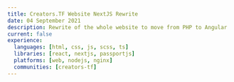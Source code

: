 ```yaml
---
title: Creators.TF Website NextJS Rewrite
date: 04 September 2021
description: Rewrite of the whole website to move from PHP to Angular
current: false
experience:
  languages: [html, css, js, scss, ts]
  libraries: [react, nextjs, passportjs]
  platforms: [web, nodejs, nginx]
  communities: [creators-tf]
---
```

